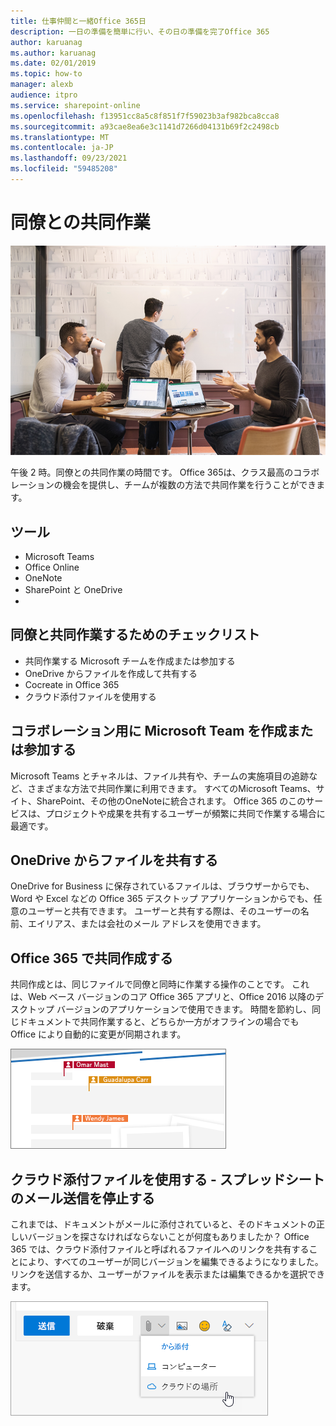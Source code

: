 ```yaml
---
title: 仕事仲間と一緒Office 365日
description: 一日の準備を簡単に行い、その日の準備を完了Office 365
author: karuanag
ms.author: karuanag
ms.date: 02/01/2019
ms.topic: how-to
manager: alexb
audience: itpro
ms.service: sharepoint-online
ms.openlocfilehash: f13951cc8a5c8f851f7f59023b3af982bca8cca8
ms.sourcegitcommit: a93cae8ea6e3c1141d7266d04131b69f2c2498cb
ms.translationtype: MT
ms.contentlocale: ja-JP
ms.lasthandoff: 09/23/2021
ms.locfileid: "59485208"
---
```

# <a name="collaborating-with-colleagues"></a>同僚との共同作業

![通勤のビジュアル](media/ditl_collab.png)

午後 2 時。同僚との共同作業の時間です。 Office 365は、クラス最高のコラボレーションの機会を提供し、チームが複数の方法で共同作業を行うことができます。 

## <a name="tools"></a>ツール
- Microsoft Teams
- Office Online
- OneNote
- SharePoint と OneDrive
- 
## <a name="checklist-for-collaborating-with-colleagues"></a>同僚と共同作業するためのチェックリスト
- 共同作業する Microsoft チームを作成または参加する
- OneDrive からファイルを作成して共有する 
- Cocreate in Office 365 
- クラウド添付ファイルを使用する

## <a name="create-or-join-a-microsoft-team-for-collaboration"></a>コラボレーション用に Microsoft Team を作成または参加する

Microsoft Teams とチャネルは、ファイル共有や、チームの実施項目の追跡など、さまざまな方法で共同作業に利用できます。 すべてのMicrosoft Teams、サイト、SharePoint、その他のOneNoteに統合されます。 Office 365 のこのサービスは、プロジェクトや成果を共有するユーザーが頻繁に共同で作業する場合に最適です。 

## <a name="share-files-from-your-onedrive"></a>OneDrive からファイルを共有する
OneDrive for Business に保存されているファイルは、ブラウザーからでも、Word や Excel などの Office 365 デスクトップ アプリケーションからでも、任意のユーザーと共有できます。 ユーザーと共有する際は、そのユーザーの名前、エイリアス、または会社のメール アドレスを使用できます。 

## <a name="co-create-in-office-365"></a>Office 365 で共同作成する
共同作成とは、同じファイルで同僚と同時に作業する操作のことです。 これは、Web ベース バージョンのコア Office 365 アプリと、Office 2016 以降のデスクトップ バージョンのアプリケーションで使用できます。  時間を節約し、同じドキュメントで共同作業すると、どちらか一方がオフラインの場合でも Office により自動的に変更が同期されます。 

![Word で共同作成する](media/ditl_coauth.png)

## <a name="use-cloud-attachments---stop-emailing-that-spreadsheet"></a>クラウド添付ファイルを使用する - スプレッドシートのメール送信を停止する
これまでは、ドキュメントがメールに添付されていると、そのドキュメントの正しいバージョンを探さなければならないことが何度もありましたか？ Office 365 では、クラウド添付ファイルと呼ばれるファイルへのリンクを共有することにより、すべてのユーザーが同じバージョンを編集できるようになりました。  リンクを送信するか、ユーザーがファイルを表示または編集できるかを選択できます。 

![クラウド添付ファイル](media/ditl_cloudattach.png)

